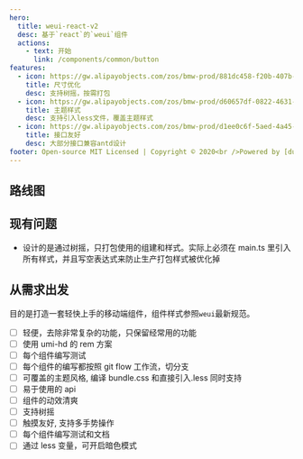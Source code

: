 ```yaml
---
hero:
  title: weui-react-v2
  desc: 基于`react`的`weui`组件
  actions:
    - text: 开始
      link: /components/common/button
features:
  - icon: https://gw.alipayobjects.com/zos/bmw-prod/881dc458-f20b-407b-947a-95104b5ec82b/k79dm8ih_w144_h144.png
    title: 尺寸优化
    desc: 支持树摇，按需打包
  - icon: https://gw.alipayobjects.com/zos/bmw-prod/d60657df-0822-4631-9d7c-e7a869c2f21c/k79dmz3q_w126_h126.png
    title: 主题样式
    desc: 支持引入less文件，覆盖主题样式
  - icon: https://gw.alipayobjects.com/zos/bmw-prod/d1ee0c6f-5aed-4a45-a507-339a4bfe076c/k7bjsocq_w144_h144.png
    title: 接口友好
    desc: 大部分接口兼容antd设计
footer: Open-source MIT Licensed | Copyright © 2020<br />Powered by [dumi](https://d.umijs.org)
---
```


## 路线图

## 现有问题

- 设计的是通过树摇，只打包使用的组建和样式。实际上必须在 main.ts 里引入所有样式，并且写空表达式来防止生产打包样式被优化掉

## 从需求出发

目的是打造一套轻快上手的移动端组件，组件样式参照`weui`最新规范。

- [ ] 轻便，去除非常复杂的功能，只保留经常用的功能
- [ ] 使用 umi-hd 的 rem 方案
- [ ] 每个组件编写测试
- [ ] 每个组件的编写都按照 git flow 工作流，切分支
- [ ] 可覆盖的主题风格, 编译 bundle.css 和直接引入.less 同时支持
- [ ] 易于使用的 api
- [ ] 组件的动效清爽
- [ ] 支持树摇
- [ ] 触摸友好, 支持多手势操作
- [ ] 每个组件编写测试和文档
- [ ] 通过 less 变量，可开启暗色模式
